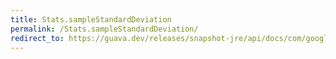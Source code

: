 ```yaml
---
title: Stats.sampleStandardDeviation
permalink: /Stats.sampleStandardDeviation/
redirect_to: https://guava.dev/releases/snapshot-jre/api/docs/com/google/common/math/Stats.html#sampleStandardDeviation--
---
```

